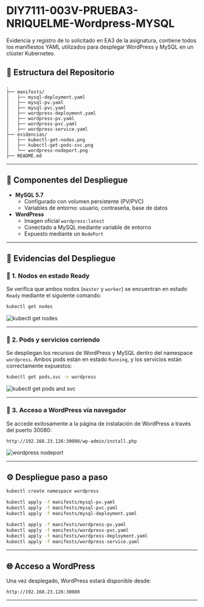 # DIY7111-003V-PRUEBA3-NRIQUELME-Wordpress-MYSQL
Evidencia y registro de lo solicitado en EA3 de la asignatura, contiene todos los manifiestos YAML utilizados para desplegar WordPress y MySQL en un clúster Kubernetes.


## 📁 Estructura del Repositorio

```
.
├── manifests/
│   ├── mysql-deployment.yaml
│   ├── mysql-pv.yaml
│   ├── mysql-pvc.yaml
│   ├── wordpress-deployment.yaml
│   ├── wordpress-pv.yaml
│   ├── wordpress-pvc.yaml
│   ├── wordpress-service.yaml
├── evidencias/
│   ├── kubectl-get-nodes.png
│   ├── kubectl-get-pods-svc.png
│   └── wordpress-nodeport.png
├── README.md
```

---

## 🧱 Componentes del Despliegue

- **MySQL 5.7**
  - Configurado con volumen persistente (PV/PVC)
  - Variables de entorno: usuario, contraseña, base de datos
- **WordPress**
  - Imagen oficial `wordpress:latest`
  - Conectado a MySQL mediante variable de entorno
  - Expuesto mediante un `NodePort`

---

## 📸 Evidencias del Despliegue

### 🔹 1. Nodos en estado Ready

Se verifica que ambos nodos (`master` y `worker`) se encuentran en estado `Ready` mediante el siguiente comando:

```bash
kubectl get nodes
```

![kubectl get nodes](evidencias/kubectl-get-nodes.png)

---

### 🔹 2. Pods y servicios corriendo

Se despliegan los recursos de WordPress y MySQL dentro del namespace `wordpress`. Ambos pods están en estado `Running`, y los servicios están correctamente expuestos:

```bash
kubectl get pods,svc -n wordpress
```

![kubectl get pods and svc](evidencias/kubectl-get-pods-svc.png)

---

### 🔹 3. Acceso a WordPress vía navegador

Se accede exitosamente a la página de instalación de WordPress a través del puerto 30080:

```
http://192.168.23.126:30080/wp-admin/install.php
```

![wordpress nodeport](evidencias/wordpress-nodeport.png)

---

## ⚙️ Despliegue paso a paso

```bash
kubectl create namespace wordpress

kubectl apply -f manifests/mysql-pv.yaml
kubectl apply -f manifests/mysql-pvc.yaml
kubectl apply -f manifests/mysql-deployment.yaml

kubectl apply -f manifests/wordpress-pv.yaml
kubectl apply -f manifests/wordpress-pvc.yaml
kubectl apply -f manifests/wordpress-deployment.yaml
kubectl apply -f manifests/wordpress-service.yaml
```

---

## 🌐 Acceso a WordPress

Una vez desplegado, WordPress estará disponible desde:

```
http://192.168.23.126:30080
```

---
